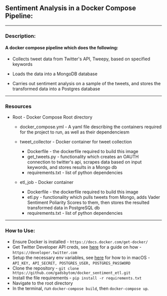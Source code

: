 ## Sentiment Analysis in a Docker Compose Pipeline:
---
### Description:
#### A docker compose pipeline which does the following:

* Collects tweet data from Twitter's API, Tweepy, based on specified keywords

* Loads the data into a MongoDB database

* Carries out sentiment analysis on a sample of the tweets, and stores the transformed data into a Postgres database

---
### Resources

* Root - Docker Compose Root directory

    * docker_compose.yml - A yaml file describing the containers required for the project to run, as well as their dependenciesm

    * tweet_collector - Docker container for tweet collection

        * Dockerfile - the dockerfile required to build this image
        * get_tweets.py - functionality which creates an OAUTH connection to twitter's api, scrapes data based on input keywords, and stores results in a Mongo db
        * requirements.txt - list of python dependencies
    * etl_job - Docker container

        * Dockerfile -  the dockerfile required to build this image
        * etl.py - functionality which pulls tweets from Mongo, adds Vader Sentiment Poliarity Scores to them, then stores the resulted transformed data in PostgreSQL db
        * requirements.txt - list of python dependencies

---
### How to Use:

* Ensure Docker is installed - `https://docs.docker.com/get-docker/`
* Get Twitter Developer API creds, see [here](https://jannah.helpscoutdocs.com/article/161-register-twitter-app) for a guide on how - `https://developer.twitter.com`
* Setup the necessary env variables, see [here](https://medium.com/@himanshuagarwal1395/setting-up-environment-variables-in-macos-sierra-f5978369b255) for how to in macOS - `API_KEY, API_SECRET, POSTGRES_USER, POSTGRES_PASSWORD`
* Clone the repository - `git clone https://github.com/gadsbytom/docker_sentiment_etl.git`
* Install the file requirements - `pip install -r requirements.txt`
* Navigate to the root directory
* In the terminal, run `docker-compose build`, then `docker-compose up`.
